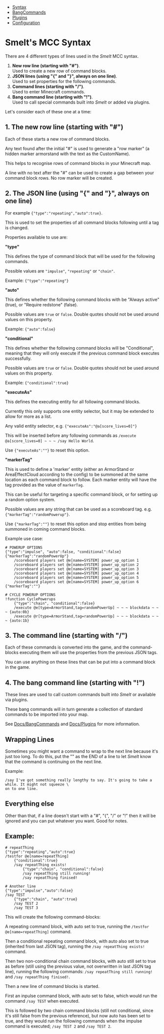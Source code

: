 * [Syntax](./Syntax.md)
* [BangCommands](./BangCommands.md)
* [Plugins](./Plugins.md)
* [Configuration](./Configuration.md)

Smelt's MCC Syntax
==================

There are 4 different types of lines used in the *Smelt* MCC syntax.

1. **New row line (starting with "#")**. <br>
   Used to create a new row of command blocks.
2. **JSON lines (using "{" and "}", always on one line)**. <br>
   Used to set properties for the following commands.
3. **Command lines (starting with "/")**. <br>
   Used to enter Minecraft commands.
4. **Bang command line (starting with "!")**. <br>
   Used to call special commands built into *Smelt* or added via plugins.



Let's consider each of these one at a time:

## 1. The new row line (starting with "#")

Each of these starts a new row of command blocks. 

Any text found after the initial "#" is used to generate a "row marker" (a hidden marker armorstand with the text as the CustomName). 

This helps to recognise rows of command blocks in your Minecraft map.

A line with no text after the "#" can be used to create a gap between your command block rows. No row marker will be created.

## 2. The JSON line (using "{" and "}", always on one line)

For example `{"type":"repeating","auto":true}`. 

This is used to set the properties of all command blocks following until a tag is changed.

Properties available to use are: 

**"type"**

This defines the type of command block that will be used for the following commands.

Possible values are `"impulse"`, `"repeating"` or `"chain"`.

Example: `{"type":"repeating"}`

**"auto"**

This defines whether the following command blocks with be "Always active" (true), or "Require redstone" (false).

Possible values are `true` or `false`. Double quotes should not be used around values on this property.

Example: `{"auto":false}`

**"conditional"**

This defines whether the following command blocks will be "Conditional", meaning that they will only execute 
if the previous command block executes successfully. 

Possible values are `true` or `false`. Double quotes should not be used around values on this property.

Example: `{"conditional":true}`

**"executeAs"**

This defines the executing entity for all following command blocks. 

Currently this only supports one entity selector, but it may be extended to allow for more as a list.

Any valid entity selector, e.g. `{"executeAs":"@a[score_lives=0]"}`

This will be inserted before any following commands as `/execute @a[score_lives=0] ~ ~ ~ /say Hello World`.

Use `{"executeAs":""}` to reset this option.

**"markerTag"**

This is used to define a 'marker' entity (either an ArmorStand or AreaEffectCloud according to the config) to be summoned at the same location as each command block to follow. 
Each marker entity will have the tag provided as the value of `markerTag`. 

This can be useful for targeting a specific command block, or for setting up a random option system.

Possible values are any string that can be used as a scoreboard tag. e.g. `{"markerTag":"randomPowerup"}`.

Use `{"markerTag":""}` to reset this option and stop entities from being summoned in coming command blocks. 

Example use case:

```
# POWERUP OPTIONS
{"type":"impulse", "auto":false, "conditional":false}
{"markerTag":"randomPowerUp"}
    /scoreboard players set @e[name=SYSTEM] power_up_option 1
    /scoreboard players set @e[name=SYSTEM] power_up_option 2
    /scoreboard players set @e[name=SYSTEM] power_up_option 3
    /scoreboard players set @e[name=SYSTEM] power_up_option 4
    /scoreboard players set @e[name=SYSTEM] power_up_option 5
    /scoreboard players set @e[name=SYSTEM] power_up_option 6
{"markerTag":""}

# CYCLE POWERUP OPTIONS
!function CyclePowerups
    {"type":"chain", "conditional":false}
    /execute @e[type=ArmorStand,tag=randomPowerUp] ~ ~ ~ blockdata ~ ~ ~ {auto:0b}
    /execute @r[type=ArmorStand,tag=randomPowerUp] ~ ~ ~ blockdata ~ ~ ~ {auto:1b}
```

## 3. The command line (starting with "/")

Each of these commands is converted into the game, and the command-blocks executing them will use the properties 
from the previous JSON tags.

You can use anything on these lines that can be put into a command block in the game.

## 4. The bang command line (starting with "!")

These lines are used to call custom commands built into *Smelt* or available via plugins.

These bang commands will in turn generate a collection of standard commands to be imported into your map.

See [Docs/BangCommands](./BangCommands.md) and [Docs/Plugins](./Plugins.md) for more information.

## Wrapping Lines

Sometimes you might want a command to wrap to the next line because it's just too long. To do this, put the "\" as the END of a line to let *Smelt* know that the command is continuing on the next line.

Example:

```
/say I've got something really lengthy to say. It's going to take a while. It might not squeeze \
on to one line.
```

## Everything else

Other than that, if a line doesn't start with a "#", "{", "/" or "!" then it will be ignored and you can put whatever 
you want. Good for notes.

## Example:

```
# repeatThing
{"type":"repeating","auto":true}
/testfor @e[name=repeatThing]
	{"conditional":true}
	/say repeatThing exists!
		{"type":"chain", "conditional":false}
		/say repeatThing still running!
		/say repeatThing finised!
		
# Another line
{"type":"impulse","auto":false}
/say TEST
	{"type":"chain", "auto":true}
	/say TEST 2
	/say TEST 3
```

This will create the following command-blocks:

A repeating command block, with auto set to true, running the `/testfor @e[name=repeatThing]` command. 

Then a conditional repeating command block, with auto also set to true (inherited from last JSON tag), running the `/say repeatThing exists!` command. 

Then two non-conditional chain command blocks, with auto still set to true as before (still using the previous value, not overwritten in last JSON tag line), running  the following commands: `/say repeatThing still running!` and `/say repeatThing finised!`.

Then a new line of command blocks is started. 

First an inpulse command block, with auto set to false, which would run the command `/say TEST` when executed. 

This is followed by two chain command blocks (still not conditional, since it's still false from the previous reference), but now auto has been set to true, and they would run the following commands when the impulse command is executed; `/say TEST 2` and `/say TEST 2`.